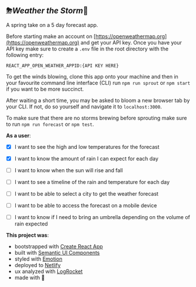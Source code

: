 ⛈*Weather the Storm*🌿
---

A spring take on a 5 day forecast app.

Before starting make an account on [https://openweathermap.org](https://openweathermap.org) and get your API key. Once you have your API key make sure to create a `.env` file in the root directory with the following entry:

```REACT_APP_OPEN_WEATHER_APPID:{API KEY HERE}```

To get the winds blowing, clone this app onto your machine and then in your favourite command line interface (CLI) run `npm run sprout` or `npm start` if you want to be more succinct.

After waiting a short time, you may be asked to bloom a new browser tab by your CLI. If not, do so yourself and navigate it to `localhost:3000`.

To make sure that there are no storms brewing before sprouting make sure to run `npm run forecast` or `npm test`.

**As a user**:
- [x] I want to see the high and low temperatures for the forecast
- [x] I want to know the amount of rain I can expect for each day
- [ ] I want to know when the sun will rise and fall
- [ ] I want to see a timeline of the rain and temperature for each day
- [ ] I want to be able to select a city to get the weather forecast
- [ ] I want to be able to access the forecast on a mobile device
- [ ] I want to know if I need to bring an umbrella depending on the volume of rain expected


**This project was**:
- bootstrapped with [Create React App](https://github.com/facebook/)
- built with [Semantic UI Components](https://react.semantic-ui.com)
- styled with [Emotion](https://emotion.sh)
- deployed to [Netlify](https://netlify.com)
- ux analyzed with [LogRocket](https://logrocket.com)
- made with 💚
